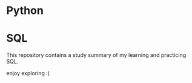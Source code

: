 # Python

# SQL

This repository contains a study summary of my learning and practicing SQL.

enjoy exploring :)
